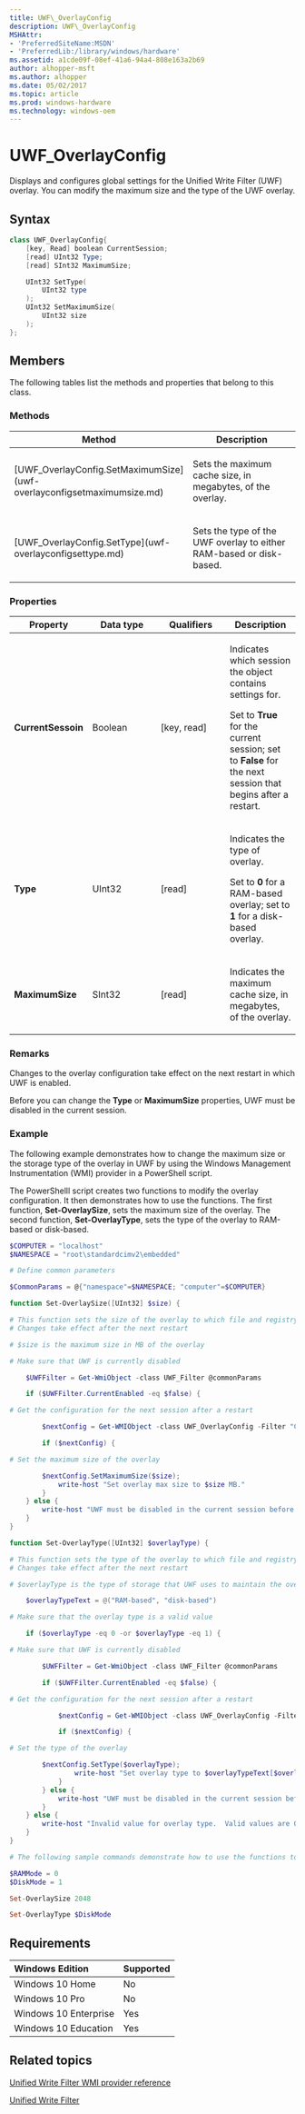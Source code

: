 ```yaml
---
title: UWF\_OverlayConfig
description: UWF\_OverlayConfig
MSHAttr:
- 'PreferredSiteName:MSDN'
- 'PreferredLib:/library/windows/hardware'
ms.assetid: a1cde09f-08ef-41a6-94a4-808e163a2b69
author: alhopper-msft
ms.author: alhopper
ms.date: 05/02/2017
ms.topic: article
ms.prod: windows-hardware
ms.technology: windows-oem
---
```

# UWF\_OverlayConfig

Displays and configures global settings for the Unified Write Filter (UWF) overlay. You can modify the maximum size and the type of the UWF overlay.

## Syntax

```powershell
class UWF_OverlayConfig{
    [key, Read] boolean CurrentSession;
    [read] UInt32 Type;
    [read] SInt32 MaximumSize;

    UInt32 SetType(
        UInt32 type
    );
    UInt32 SetMaximumSize(
        UInt32 size
    );
};
```

## Members

The following tables list the methods and properties that belong to this class.

### <a href="" id="mth"></a>Methods

<table>
<colgroup>
<col width="50%" />
<col width="50%" />
</colgroup>
<thead>
<tr class="header">
<th>Method</th>
<th>Description</th>
</tr>
</thead>
<tbody>
<tr class="odd">
<td><p>[UWF_OverlayConfig.SetMaximumSize](uwf-overlayconfigsetmaximumsize.md)</p></td>
<td><p>Sets the maximum cache size, in megabytes, of the overlay.</p></td>
</tr>
<tr class="even">
<td><p>[UWF_OverlayConfig.SetType](uwf-overlayconfigsettype.md)</p></td>
<td><p>Sets the type of the UWF overlay to either RAM-based or disk-based.</p></td>
</tr>
</tbody>
</table>

### <a href="" id="pro"></a>Properties

<table>
<colgroup>
<col width="25%" />
<col width="25%" />
<col width="25%" />
<col width="25%" />
</colgroup>
<thead>
<tr class="header">
<th>Property</th>
<th>Data type</th>
<th>Qualifiers</th>
<th>Description</th>
</tr>
</thead>
<tbody>
<tr class="odd">
<td><p><strong>CurrentSessoin</strong></p></td>
<td><p>Boolean</p></td>
<td><p>[key, read]</p></td>
<td><p>Indicates which session the object contains settings for.</p>
<p>Set to <strong>True</strong> for the current session; set to <strong>False</strong> for the next session that begins after a restart.</p></td>
</tr>
<tr class="even">
<td><p><strong>Type</strong></p></td>
<td><p>UInt32</p></td>
<td><p>[read]</p></td>
<td><p>Indicates the type of overlay.</p>
<p>Set to <strong>0</strong> for a RAM-based overlay; set to <strong>1</strong> for a disk-based overlay.</p></td>
</tr>
<tr class="odd">
<td><p><strong>MaximumSize</strong></p></td>
<td><p>SInt32</p></td>
<td><p>[read]</p></td>
<td><p>Indicates the maximum cache size, in megabytes, of the overlay.</p></td>
</tr>
</tbody>
</table>

### Remarks

Changes to the overlay configuration take effect on the next restart in which UWF is enabled.

Before you can change the **Type** or **MaximumSize** properties, UWF must be disabled in the current session.

### Example

The following example demonstrates how to change the maximum size or the storage type of the overlay in UWF by using the Windows Management Instrumentation (WMI) provider in a PowerShell script.

The PowerShelll script creates two functions to modify the overlay configuration. It then demonstrates how to use the functions. The first function, **Set-OverlaySize**, sets the maximum size of the overlay. The second function, **Set-OverlayType**, sets the type of the overlay to RAM-based or disk-based.

```powershell
$COMPUTER = "localhost"
$NAMESPACE = "root\standardcimv2\embedded"

# Define common parameters

$CommonParams = @{"namespace"=$NAMESPACE; "computer"=$COMPUTER}

function Set-OverlaySize([UInt32] $size) {

# This function sets the size of the overlay to which file and registry changes are redirected
# Changes take effect after the next restart

# $size is the maximum size in MB of the overlay

# Make sure that UWF is currently disabled

    $UWFFilter = Get-WmiObject -class UWF_Filter @commonParams

    if ($UWFFilter.CurrentEnabled -eq $false) {

# Get the configuration for the next session after a restart

        $nextConfig = Get-WMIObject -class UWF_OverlayConfig -Filter "CurrentSession = false" @CommonParams;

        if ($nextConfig) {

# Set the maximum size of the overlay

        $nextConfig.SetMaximumSize($size);
            write-host "Set overlay max size to $size MB."
        }
    } else {
        write-host "UWF must be disabled in the current session before you can change the overlay size."
    }
}

function Set-OverlayType([UInt32] $overlayType) {

# This function sets the type of the overlay to which file and registry changes are redirected
# Changes take effect after the next restart

# $overlayType is the type of storage that UWF uses to maintain the overlay. 0 = RAM-based; 1 = disk-based.

    $overlayTypeText = @("RAM-based", "disk-based")

# Make sure that the overlay type is a valid value

    if ($overlayType -eq 0 -or $overlayType -eq 1) {

# Make sure that UWF is currently disabled

        $UWFFilter = Get-WmiObject -class UWF_Filter @commonParams

        if ($UWFFilter.CurrentEnabled -eq $false) {

# Get the configuration for the next session after a restart

            $nextConfig = Get-WMIObject -class UWF_OverlayConfig -Filter "CurrentSession = false" @CommonParams;

            if ($nextConfig) {

# Set the type of the overlay

        $nextConfig.SetType($overlayType);
                write-host "Set overlay type to $overlayTypeText[$overlayType]."
            }
        } else {
            write-host "UWF must be disabled in the current session before you can change the overlay type."
        }
    } else {
        write-host "Invalid value for overlay type.  Valid values are 0 (RAM-based) or 1 (disk-based)."
    }
}

# The following sample commands demonstrate how to use the functions to change the overlay configuration

$RAMMode = 0
$DiskMode = 1

Set-OverlaySize 2048

Set-OverlayType $DiskMode
```

## Requirements

| Windows Edition       | Supported |
|:----------------------|:----------|
| Windows 10 Home       | No        |
| Windows 10 Pro        | No        |
| Windows 10 Enterprise | Yes       |
| Windows 10 Education  | Yes       |

## Related topics

[Unified Write Filter WMI provider reference](uwf-wmi-provider-reference.md)

[Unified Write Filter](unified-write-filter.md)
